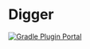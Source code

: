 # Digger

[![Gradle Plugin Portal](https://img.shields.io/gradle-plugin-portal/v/com.zegreatrob.tools.digger?label=Tagger%20Plugin)](https://plugins.gradle.org/plugin/com.zegreatrob.tools.digger)
